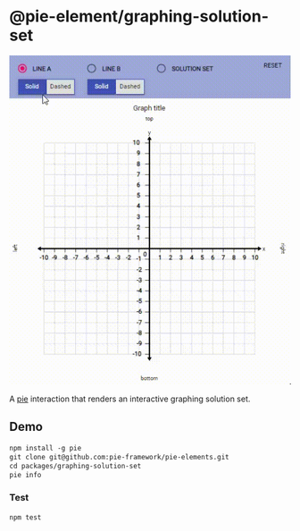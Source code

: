 # @pie-element/graphing-solution-set

![demo](./demo-gss.gif)

A [pie](https://www.npmjs.com/package/pie) interaction that renders an interactive graphing solution set.

## Demo

```shell
npm install -g pie
git clone git@github.com:pie-framework/pie-elements.git
cd packages/graphing-solution-set
pie info 
```

### Test

```shell 
npm test
```
